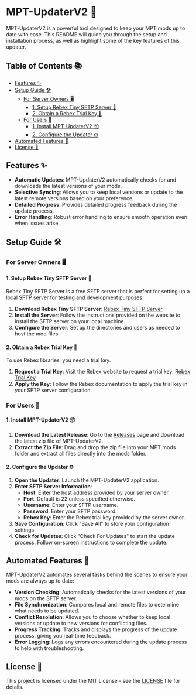 # MPT-UpdaterV2 🚀

MPT-UpdaterV2 is a powerful tool designed to keep your MPT mods up to date with ease. This README will guide you through the setup and installation process, as well as highlight some of the key features of this updater.

## Table of Contents 📚
- [Features ✨](#features-✨)
- [Setup Guide 🛠️](#setup-guide-️)
  - [For Server Owners 🖥️](#for-server-owners-️)
    - [1. Setup Rebex Tiny SFTP Server 🔧](#1-setup-rebex-tiny-sftp-server-)
    - [2. Obtain a Rebex Trial Key 🔑](#2-obtain-a-rebex-trial-key-)
  - [For Users 👥](#for-users-)
    - [1. Install MPT-UpdaterV2 📦](#1-install-mpt-updaterv2-)
    - [2. Configure the Updater ⚙️](#2-configure-the-updater-)
- [Automated Features 🤖](#automated-features-)
- [License 📜](#license-)

## Features ✨
- **Automatic Updates**: MPT-UpdaterV2 automatically checks for and downloads the latest versions of your mods.
- **Selective Syncing**: Allows you to keep local versions or update to the latest remote versions based on your preference.
- **Detailed Progress**: Provides detailed progress feedback during the update process.
- **Error Handling**: Robust error handling to ensure smooth operation even when issues arise.

## Setup Guide 🛠️

### For Server Owners 🖥️

#### 1. Setup Rebex Tiny SFTP Server 🔧
Rebex Tiny SFTP Server is a free SFTP server that is perfect for setting up a local SFTP server for testing and development purposes.

1. **Download Rebex Tiny SFTP Server**: [Rebex Tiny SFTP Server](https://rebex.net/tiny-sftp-server/)
2. **Install the Server**: Follow the instructions provided on the website to install the SFTP server on your local machine.
3. **Configure the Server**: Set up the directories and users as needed to host the mod files.

#### 2. Obtain a Rebex Trial Key 🔑
To use Rebex libraries, you need a trial key.

1. **Request a Trial Key**: Visit the Rebex website to request a trial key: [Rebex Trial Key](https://rebex.net/support/trial-key/)
2. **Apply the Key**: Follow the Rebex documentation to apply the trial key in your SFTP server configuration.

### For Users 👥

#### 1. Install MPT-UpdaterV2 📦

1. **Download the Latest Release**: Go to the [Releases](https://github.com/smarterskipper/MPT-UPDATER/releases) page and download the latest zip file of MPT-UpdaterV2.
2. **Extract the Zip File**: Drag and drop the zip file into your MPT mods folder and extract all files directly into the mods folder.

#### 2. Configure the Updater ⚙️

1. **Open the Updater**: Launch the MPT-UpdaterV2 application.
2. **Enter SFTP Server Information**:
   - **Host**: Enter the host address provided by your server owner.
   - **Port**: Default is 22 unless specified otherwise.
   - **Username**: Enter your SFTP username.
   - **Password**: Enter your SFTP password.
   - **Rebex Key**: Enter the Rebex trial key provided by the server owner.
3. **Save Configuration**: Click "Save All" to store your configuration settings.
4. **Check for Updates**: Click "Check For Updates" to start the update process. Follow on-screen instructions to complete the update.

## Automated Features 🤖

MPT-UpdaterV2 automates several tasks behind the scenes to ensure your mods are always up to date:

- **Version Checking**: Automatically checks for the latest versions of your mods on the SFTP server.
- **File Synchronization**: Compares local and remote files to determine what needs to be updated.
- **Conflict Resolution**: Allows you to choose whether to keep local versions or update to new versions for conflicting files.
- **Progress Tracking**: Tracks and displays the progress of the update process, giving you real-time feedback.
- **Error Logging**: Logs any errors encountered during the update process to help with troubleshooting.

## License 📜
This project is licensed under the MIT License - see the [LICENSE](LICENSE) file for details.

